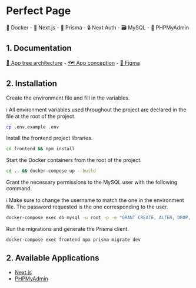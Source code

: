 # Perfect Page

🐳 Docker - 🚀 Next.js - 📐 Prisma - 🔒 Next Auth - 🗃️ MySQL - 🔎 PHPMyAdmin

## 1. Documentation

[🌳 App tree architecture](https://tree.nathanfriend.io/?s=(%27op8s!(%27Yncy!true~fullPatKtrailingSlasKrootDot!true)~M(%27M%27src6appFzGVrivaR%20dashboardzwebVublic%20showcase7api-96cdnFC*authenXca8-Next%20AuthEQfigura8*backend*0EQtrolTrs-OEalTdjy%209*0ZepisoL-Prisma%20O%20to%20inRract%20with%20DB*JFJC646uiF24%20UI*G-G253Hweb-web253H%27)~versiQ!%271%27)*60-%20%2F%2F%200%20%202_iEompQentH3RmplaRWglobalqWvariabTsq4YcL-No8jlock%20YcL50atomWmoTcuTWorganismW6%5Cn07%20pageH8XQ9APIZouRsC_XliXesE%20cF-appGadminHs*J%20hooksKh!Ylse~LtoryMsource!Ofunc8sQonRteTleV%7D-pWH0XtiYfaZ%20r_%20uj%20bq.scsz7%7B%01zqj_ZYXWVTRQOMLKJHGFEC987654320-*) - [🗺️ App conception](https://www.figma.com/design/w7GQG24IaltwnW70Q1WW6V/Perfect-page?node-id=108-438&t=Tw2K0yKfIMB3sHUt-0) - [🎨 Figma](https://www.figma.com/design/w7GQG24IaltwnW70Q1WW6V/Perfect-page?node-id=0-1&t=Tw2K0yKfIMB3sHUt-0)

## 2. Installation

Create the environment file and fill in the variables.

ℹ️ All environment variables used throughout the project are declared in the file at the root of the project.

```bash
cp .env.example .env
```

Install the frontend project libraries.

```bash
cd frontend && npm install
```

Start the Docker containers from the root of the project.

```bash
cd .. && docker-compose up --build
```

Grant the necessary permissions to the MySQL user with the following command.

ℹ️ Make sure to change the username to match the one in the environment file. The password requested is the one corresponding to the user.

```bash
docker-compose exec db mysql -u root -p -e "GRANT CREATE, ALTER, DROP, REFERENCES ON *.* TO 'DATABASE_USER_TO_REPLACE'@'%'; FLUSH PRIVILEGES;"
```

Run the migrations and generate the Prisma client.

```bash
docker-compose exec frontend npx prisma migrate dev
```

## 2. Available Applications

- [Next.js](http://localhost:3000)
- [PHPMyAdmin](http://localhost:8080)
